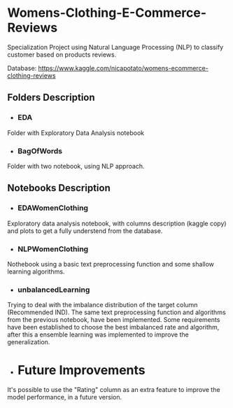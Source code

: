 # Womens-Clothing-E-Commerce-Reviews

Specialization Project using Natural Language Processing (NLP) to classify customer based on products reviews.

Database: https://www.kaggle.com/nicapotato/womens-ecommerce-clothing-reviews

## Folders Description

- ### EDA

Folder with Exploratory Data Analysis notebook

- ###  BagOfWords

Folder with two notebook, using NLP approach.

## Notebooks Description

- ### EDAWomenClothing

Exploratory data analysis notebook, with columns description (kaggle copy) and plots to get a fully understend from the database.

- ### NLPWomenClothing
Nothebook using a basic text preprocessing function and some shallow learning algorithms.

- ### unbalancedLearning
Trying to deal with the imbalance distribution of the target column (Recommended IND). The same text preprocessing function and algorithms from the previous notebook, have been implemented.
Some requirements have been established to choose the best imbalanced rate and algorithm, after this a ensemble learning was implemented to improve the generalization.
 
- # Future Improvements
It's possible to use the "Rating" column as an extra feature to improve the model performance, in a future version.
 